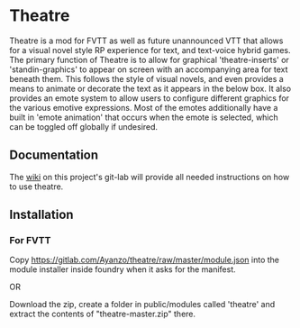 # Theatre

Theatre is a mod for FVTT as well as future unannounced VTT that allows for a visual novel style RP experience for text, and text-voice hybrid games. The primary function of Theatre is to allow for graphical 'theatre-inserts' or 'standin-graphics' to appear on screen with an accompanying area for text beneath them. This follows the style of visual novels, and even provides a means to animate or decorate the text as it appears in the below box. It also provides an emote system to allow users to configure different graphics for the various emotive expressions. Most of the emotes additionally have a built in 'emote animation' that occurs when the emote is selected, which can be toggled off globally if undesired.

## Documentation

The [wiki](https://gitlab.com/Ayanzo/theatre/wikis/home/Introduction%20to%20Theatre) on this project's git-lab will provide all needed instructions on how to use theatre.

## Installation

### For FVTT

Copy https://gitlab.com/Ayanzo/theatre/raw/master/module.json into the module installer inside foundry when it asks for the manifest.

OR

Download the zip, create a folder in public/modules called 'theatre' and extract the contents of "theatre-master.zip" there.
